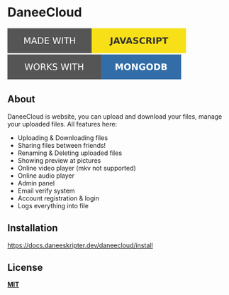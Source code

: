 # DaneeCloud
![](/img/js.svg)
![](/img/mongodb.svg)
## About
DaneeCloud is website, you can upload and download your files, manage your uploaded files. All features here:
- Uploading & Downloading files
- Sharing files between friends!
- Renaming & Deleting uploaded files
- Showing preview at pictures
- Online video player (mkv not supported)
- Online audio player
- Admin panel
- Email verify system
- Account registration & login
- Logs everything into file

## Installation
https://docs.daneeskripter.dev/daneecloud/install

## License
**[MIT](/LICENSE)**
